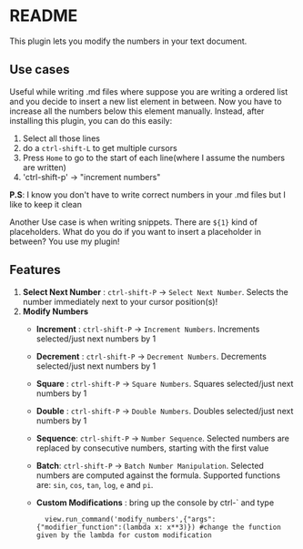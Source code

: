 # README
This plugin lets you modify the numbers in your text document. 

## Use cases
Useful while writing .md files where suppose you are writing a ordered list and you decide to insert a new list element in between. Now you have to increase all the numbers below this element manually. Instead, after installing this plugin, you can do this easily:

1. Select all those lines
2. do a `ctrl-shift-L` to get multiple cursors
3. Press `Home` to go to the start of each line(where I assume the numbers are written)
4. 'ctrl-shift-p' -> "increment numbers"

**P.S**: I know you don't have to write correct numbers in your .md files but I like to keep it clean

Another Use case is when writing snippets. There are `${1}` kind of placeholders. What do you do if you want to insert a placeholder in between? You use my plugin!

## Features

1. **Select Next Number** : `ctrl-shift-P` -> `Select Next Number`. Selects the number immediately next to your cursor position(s)!
2. **Modify Numbers** 
	* **Increment** : `ctrl-shift-P` -> `Increment Numbers`. Increments selected/just next numbers by 1
	* **Decrement** : `ctrl-shift-P` -> `Decrement Numbers`. Decrements selected/just next numbers by 1
	* **Square** : `ctrl-shift-P` -> `Square Numbers`. Squares selected/just next numbers by 1
	* **Double** : `ctrl-shift-P` -> `Double Numbers`. Doubles selected/just next numbers by 1
	* **Sequence**: `ctrl-shift-P` -> `Number Sequence`. Selected numbers are replaced by consecutive numbers, starting with the first value
	* **Batch**: `ctrl-shift-P` -> `Batch Number Manipulation`. Selected numbers are computed against the formula. Supported functions are: `sin`, `cos`, `tan`, `log`, `e` and `pi`.
	* **Custom Modifications** : bring up the console by ctrl-\` and type 
        
            view.run_command('modify_numbers',{"args":{"modifier_function":(lambda x: x**3)}) #change the function given by the lambda for custom modification
